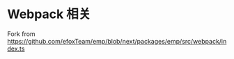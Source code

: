 <!-- @format -->

# Webpack 相关

Fork from https://github.com/efoxTeam/emp/blob/next/packages/emp/src/webpack/index.ts
